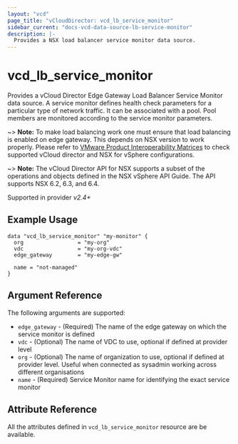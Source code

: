 ```yaml
---
layout: "vcd"
page_title: "vCloudDirector: vcd_lb_service_monitor"
sidebar_current: "docs-vcd-data-source-lb-service-monitor"
description: |-
  Provides a NSX load balancer service monitor data source.
---
```


# vcd\_lb\_service\_monitor

Provides a vCloud Director Edge Gateway Load Balancer Service Monitor data source. A service monitor 
defines health check parameters for a particular type of network traffic. It can be associated with
a pool. Pool members are monitored according to the service monitor parameters. 

~> **Note:** To make load balancing work one must ensure that load balancing is enabled on edge gateway. This depends 
on NSX version to work properly. Please refer to [VMware Product Interoperability Matrices](https://www.vmware.com/resources/compatibility/sim/interop_matrix.php#interop&29=&93=) 
to check supported vCloud director and NSX for vSphere configurations.

~> **Note:** The vCloud Director API for NSX supports a subset of the operations and objects defined in the NSX vSphere 
API Guide. The API supports NSX 6.2, 6.3, and 6.4.

Supported in provider *v2.4+*

## Example Usage

```hcl
data "vcd_lb_service_monitor" "my-monitor" {
  org                 = "my-org"
  vdc                 = "my-org-vdc"
  edge_gateway        = "my-edge-gw"

  name = "not-managed"
}
```

## Argument Reference

The following arguments are supported:

* `edge_gateway` - (Required) The name of the edge gateway on which the service monitor is defined
* `vdc` - (Optional) The name of VDC to use, optional if defined at provider level
* `org` - (Optional) The name of organization to use, optional if defined at provider level. Useful when connected as sysadmin working across different organisations
* `name` - (Required) Service Monitor name for identifying the exact service monitor

## Attribute Reference

All the attributes defined in `vcd_lb_service_monitor` resource are be available.
